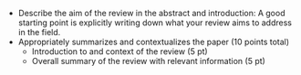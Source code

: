 - Describe the aim of the review in the abstract and introduction: A good starting
  point is explicitly writing down what your review aims to address in the field.
- Appropriately summarizes and contextualizes the paper (10 points total)
	- Introduction to and context of the review (5 pt)
	- Overall summary of the review with relevant information (5 pt)